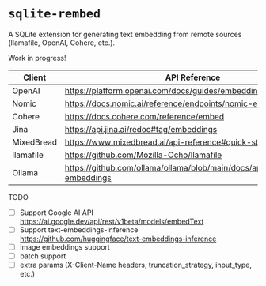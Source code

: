 # `sqlite-rembed`

A SQLite extension for generating text embedding from remote sources (llamafile, OpenAI, Cohere, etc.).

Work in progress!

| Client     | API Reference                                                              |
| ---------- | -------------------------------------------------------------------------- |
| OpenAI     | https://platform.openai.com/docs/guides/embeddings                         |
| Nomic      | https://docs.nomic.ai/reference/endpoints/nomic-embed-text                 |
| Cohere     | https://docs.cohere.com/reference/embed                                    |
| Jina       | https://api.jina.ai/redoc#tag/embeddings                                   |
| MixedBread | https://www.mixedbread.ai/api-reference#quick-start-guide                  |
| llamafile  | https://github.com/Mozilla-Ocho/llamafile                                  |
| Ollama     | https://github.com/ollama/ollama/blob/main/docs/api.md#generate-embeddings |

TODO

- [ ] Support Google AI API https://ai.google.dev/api/rest/v1beta/models/embedText
- [ ] Support text-embeddings-inference https://github.com/huggingface/text-embeddings-inference
- [ ] image embeddings support
- [ ] batch support
- [ ] extra params (X-Client-Name headers, truncation_strategy, input_type, etc.)
